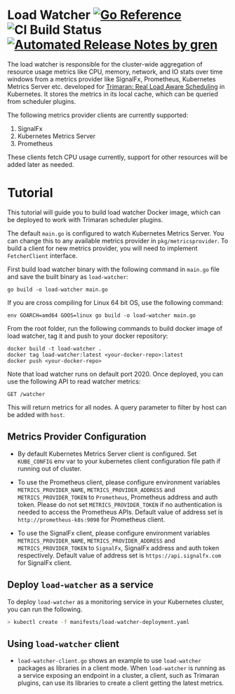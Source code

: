 # Load Watcher [![Go Reference](https://pkg.go.dev/badge/github.com/paypal/load-watcher.svg)](https://pkg.go.dev/github.com/paypal/load-watcher) ![CI Build Status](https://github.com/paypal/load-watcher/actions/workflows/ci.yml/badge.svg) [![Automated Release Notes by gren](https://img.shields.io/badge/%F0%9F%A4%96-release%20notes-00B2EE.svg)](https://github-tools.github.io/github-release-notes/)

The load watcher is responsible for the cluster-wide aggregation of resource usage metrics like CPU, memory, network, and IO stats over time windows from a metrics provider like SignalFx, Prometheus, Kubernetes Metrics Server etc. developed for [Trimaran: Real Load Aware Scheduling](https://github.com/kubernetes-sigs/scheduler-plugins/blob/master/kep/61-Trimaran-real-load-aware-scheduling/README.md) in Kubernetes.
It stores the metrics in its local cache, which can be queried from scheduler plugins.

The following metrics provider clients are currently supported:

1) SignalFx
2) Kubernetes Metrics Server
3) Prometheus

These clients fetch CPU usage currently, support for other resources will be added later as needed.

# Tutorial

This tutorial will guide you to build load watcher Docker image, which can be deployed to work with Trimaran scheduler plugins.

The default `main.go` is configured to watch Kubernetes Metrics Server.
You can change this to any available metrics provider in `pkg/metricsprovider`.
To build a client for new metrics provider, you will need to implement `FetcherClient` interface.

First build load watcher binary with the following command in `main.go` file and save the built binary as `load-watcher`:

```
go build -o load-watcher main.go
```

If you are cross compiling for Linux 64 bit OS, use the following command:

```
env GOARCH=amd64 GOOS=linux go build -o load-watcher main.go
```

From the root folder, run the following commands to build docker image of load watcher, tag it and push to your docker repository:

```
docker build -t load-watcher .
docker tag load-watcher:latest <your-docker-repo>:latest
docker push <your-docker-repo>
```

Note that load watcher runs on default port 2020. Once deployed, you can use the following API to read watcher metrics:

```
GET /watcher
```

This will return metrics for all nodes. A query parameter to filter by host can be added with `host`.

## Metrics Provider Configuration
- By default Kubernetes Metrics Server client is configured. Set `KUBE_CONFIG` env var to your kubernetes client configuration file path if running out of cluster.

- To use the Prometheus client, please configure environment variables `METRICS_PROVIDER_NAME`, `METRICS_PROVIDER_ADDRESS` and `METRICS_PROVIDER_TOKEN` to `Prometheus`, Prometheus address and auth token. Please do not set `METRICS_PROVIDER_TOKEN` if no authentication 
  is needed to access the Prometheus APIs. Default value of address set is `http://prometheus-k8s:9090` for Prometheus client.

- To use the SignalFx client, please configure environment variables `METRICS_PROVIDER_NAME`, `METRICS_PROVIDER_ADDRESS` and `METRICS_PROVIDER_TOKEN` to `SignalFx`, SignalFx address and auth token respectively. Default value of address set is `https://api.signalfx.com` for SignalFx client.
  
## Deploy `load-watcher` as a service
To deploy `load-watcher` as a monitoring service in your Kubernetes cluster, you can run the following.
```bash
> kubectl create -f manifests/load-watcher-deployment.yaml
```

## Using `load-watcher` client
- `load-watcher-client.go` shows an example to use `load-watcher` packages as libraries in a client mode. When `load-watcher` is running as a
service exposing an endpoint in a cluster, a client, such as Trimaran plugins, can use its libraries to create a client getting the latest metrics.

